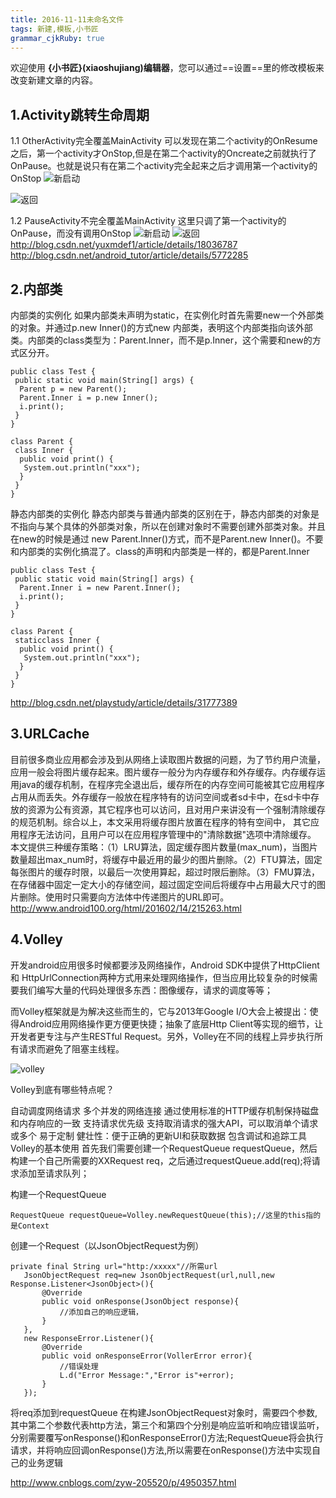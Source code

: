 ```yaml
---
title: 2016-11-11未命名文件 
tags: 新建,模板,小书匠
grammar_cjkRuby: true
---
```



欢迎使用 **{小书匠}(xiaoshujiang)编辑器**，您可以通过==设置==里的修改模板来改变新建文章的内容。

## 1.Activity跳转生命周期

1.1 OtherActivity完全覆盖MainActivity
可以发现在第二个activity的OnResume之后，第一个activity才OnStop,但是在第二个activity的Oncreate之前就执行了OnPause。也就是说只有在第二个activity完全起来之后才调用第一个activity的OnStop
![新启动](http://img.blog.csdn.net/20140109113924656?watermark/2/text/aHR0cDovL2Jsb2cuY3Nkbi5uZXQveXV4bWRlZjE=/font/5a6L5L2T/fontsize/400/fill/I0JBQkFCMA==/dissolve/70/gravity/SouthEast)

![返回](http://img.blog.csdn.net/20140109113942625?watermark/2/text/aHR0cDovL2Jsb2cuY3Nkbi5uZXQveXV4bWRlZjE=/font/5a6L5L2T/fontsize/400/fill/I0JBQkFCMA==/dissolve/70/gravity/SouthEast)

1.2 PauseActivity不完全覆盖MainActivity
这里只调了第一个activity的OnPause，而没有调用OnStop
![新启动](http://img.blog.csdn.net/20140109113837046?watermark/2/text/aHR0cDovL2Jsb2cuY3Nkbi5uZXQveXV4bWRlZjE=/font/5a6L5L2T/fontsize/400/fill/I0JBQkFCMA==/dissolve/70/gravity/SouthEast)
![返回](http://img.blog.csdn.net/20140109113857734?watermark/2/text/aHR0cDovL2Jsb2cuY3Nkbi5uZXQveXV4bWRlZjE=/font/5a6L5L2T/fontsize/400/fill/I0JBQkFCMA==/dissolve/70/gravity/SouthEast)
http://blog.csdn.net/yuxmdef1/article/details/18036787
http://blog.csdn.net/android_tutor/article/details/5772285


## 2.内部类
内部类的实例化
如果内部类未声明为static，在实例化时首先需要new一个外部类的对象。并通过p.new Inner()的方式new 内部类，表明这个内部类指向该外部类。内部类的class类型为：Parent.Inner，而不是p.Inner，这个需要和new的方式区分开。
```
public class Test {
 public static void main(String[] args) {
  Parent p = new Parent();
  Parent.Inner i = p.new Inner();
  i.print();
 }
}
 
class Parent {
 class Inner {
  public void print() {
   System.out.println("xxx");
  }
 }
}
```
静态内部类的实例化
静态内部类与普通内部类的区别在于，静态内部类的对象是不指向与某个具体的外部类对象，所以在创建对象时不需要创建外部类对象。并且在new的时候是通过 new Parent.Inner()方式，而不是Parent.new Inner()。不要和内部类的实例化搞混了。class的声明和内部类是一样的，都是Parent.Inner
```
public class Test {
 public static void main(String[] args) {
  Parent.Inner i = new Parent.Inner();
  i.print();
 }
}
 
class Parent {
 staticclass Inner {
  public void print() {
   System.out.println("xxx");
  }
 }
}
```
http://blog.csdn.net/playstudy/article/details/31777389

## 3.URLCache
 目前很多商业应用都会涉及到从网络上读取图片数据的问题，为了节约用户流量，应用一般会将图片缓存起来。图片缓存一般分为内存缓存和外存缓存。内存缓存运用java的缓存机制，在程序完全退出后，缓存所在的内存空间可能被其它应用程序占用从而丢失。外存缓存一般放在程序特有的访问空间或者sd卡中，在sd卡中存放的资源为公有资源，其它程序也可以访问，且对用户来讲没有一个强制清除缓存的规范机制。综合以上，本文采用将缓存图片放置在程序的特有空间中， 其它应用程序无法访问，且用户可以在应用程序管理中的"清除数据"选项中清除缓存。 
      本文提供三种缓存策略：（1）LRU算法，固定缓存图片数量(max_num)，当图片数量超出max_num时，将缓存中最近用的最少的图片删除。（2）FTU算法，固定每张图片的缓存时限，以最后一次使用算起，超过时限后删除。（3）FMU算法，在存储器中固定一定大小的存储空间，超过固定空间后将缓存中占用最大尺寸的图片删除。使用时只需要向方法体中传递图片的URL即可。
http://www.android100.org/html/201602/14/215263.html

## 4.Volley
开发android应用很多时候都要涉及网络操作，Android SDK中提供了HttpClient 和 HttpUrlConnection两种方式用来处理网络操作，但当应用比较复杂的时候需要我们编写大量的代码处理很多东西：图像缓存，请求的调度等等；

而Volley框架就是为解决这些而生的，它与2013年Google I/O大会上被提出：使得Android应用网络操作更方便更快捷；抽象了底层Http Client等实现的细节，让开发者更专注与产生RESTful Request。另外，Volley在不同的线程上异步执行所有请求而避免了阻塞主线程。

![volley](http://img.blog.csdn.net/20150516202704391)

Volley到底有哪些特点呢？

自动调度网络请求
多个并发的网络连接
通过使用标准的HTTP缓存机制保持磁盘和内存响应的一致
支持请求优先级
支持取消请求的强大API，可以取消单个请求或多个
易于定制
健壮性：便于正确的更新UI和获取数据
包含调试和追踪工具
Volley的基本使用
首先我们需要创建一个RequestQueue requestQueue，然后构建一个自己所需要的XXRequest req，之后通过requestQueue.add(req);将请求添加至请求队列；

 构建一个RequestQueue
 ```
 RequestQueue requestQueue=Volley.newRequestQueue(this);//这里的this指的是Context
 ```
 创建一个Request（以JsonObjectRequest为例）
 ```
 private final String url="http:/xxxxx"//所需url
    JsonObjectRequest req=new JsonObjectRequest(url,null,new Response.Listener<JsonObject>(){
        @Override
        public void onResponse(JsonObject response){
            //添加自己的响应逻辑，
        }
    },
    new ResponseError.Listener(){
        @Override
        public void onResponseError(VollerError error){
            //错误处理
            L.d("Error Message:","Error is"+error);
        }
    });
 ```
 
 将req添加到requestQueue
在构建JsonObjectRequest对象时，需要四个参数,其中第二个参数代表http方法，第三个和第四个分别是响应监听和响应错误监听，分别需要覆写onResponse()和onResponseError()方法;RequestQueue将会执行请求，并将响应回调onResponse()方法,所以需要在onResponse()方法中实现自己的业务逻辑
 
http://www.cnblogs.com/zyw-205520/p/4950357.html
